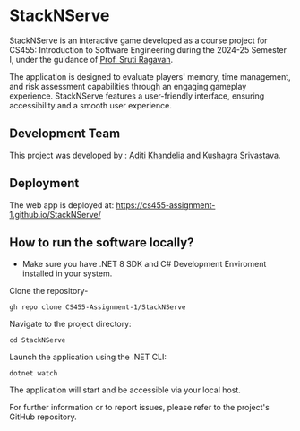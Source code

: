 # StackNServe

StackNServe is an interactive game developed as a course project for CS455: Introduction to Software Engineering during the 2024-25 Semester I, under the guidance of [Prof. Sruti Ragavan](https://sruti-s-ragavan.github.io).

The application is designed to evaluate players' memory, time management, and risk assessment capabilities through an engaging gameplay experience. StackNServe features a user-friendly interface, ensuring accessibility and a smooth user experience.

## Development Team

This project was developed by : [Aditi Khandelia](https://github.com/AditiKhandelia) and [Kushagra Srivastava](https://github.com/whizdor).

## Deployment

The web app is deployed at: https://cs455-assignment-1.github.io/StackNServe/

## How to run the software locally?

* Make sure you have .NET 8 SDK and C# Development Enviroment installed in your system.

Clone the repository-

```
gh repo clone CS455-Assignment-1/StackNServe
```
Navigate to the project directory:

```
cd StackNServe
```
Launch the application using the .NET CLI:
```
dotnet watch
```
The application will start and be accessible via your local host.

For further information or to report issues, please refer to the project's GitHub repository.